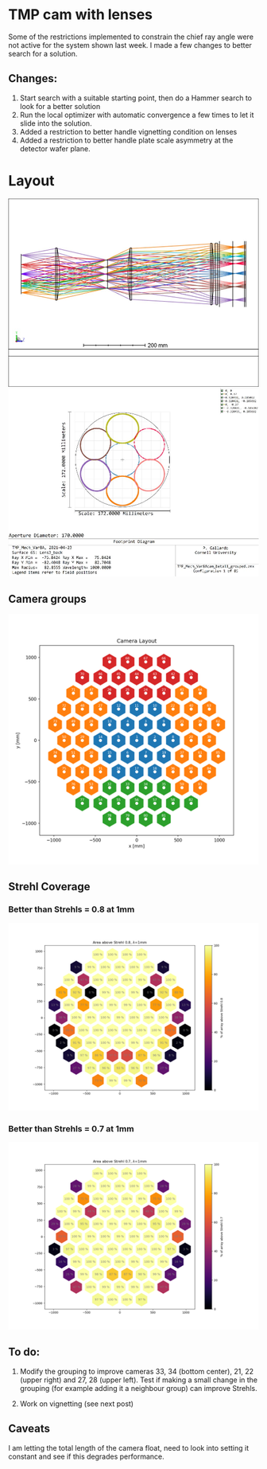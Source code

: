 # TMP cam with lenses

Some of the restrictions implemented to constrain the chief ray angle were not
active for the system shown last week. I made a few changes to better search
for a solution.

## Changes:
1. Start search with a suitable starting point, then do a Hammer search to
look for a better solution
2. Run the local optimizer with automatic convergence a few times to let it
slide into the solution.
3. Added a restriction to better handle vignetting condition on lenses
4. Added a restriction to better handle plate scale asymmetry at the detector
wafer plane.


# Layout

![](3DLayout/layout_cam_01.JPG)
![](Footprints/L3/footprint_cam_01.JPG)

## Camera groups

![](groups_info/camera_groups.png)

## Strehl Coverage

### Better than Strehls = 0.8 at 1mm
![](strehls_1mm/area_above_0p8.png)

### Better than Strehls = 0.7 at 1mm
![](strehls_1mm/area_above_0p7.png)


## To do:

1. Modify the grouping to improve cameras 33, 34 (bottom center), 21, 22 (upper right) and 27, 28 (upper left). Test if making a small change in the grouping (for example adding it a neighbour group) can improve Strehls.

2. Work on vignetting (see next post)

## Caveats

I am letting the total length of the camera float, need to look into setting it constant and see if this degrades performance.
